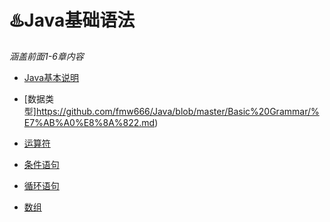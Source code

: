 # ♨️Java基础语法
*涵盖前面1-6章内容*
+ [Java基本说明](https://github.com/fmw666/Java/blob/master/Basic%20Grammar/%E7%AB%A0%E8%8A%821.md) 

+ [数据类型]https://github.com/fmw666/Java/blob/master/Basic%20Grammar/%E7%AB%A0%E8%8A%822.md)

+ [运算符](https://github.com/fmw666/Java/blob/master/Basic%20Grammar/%E7%AB%A0%E8%8A%823.md) 

+ [条件语句](https://github.com/fmw666/Java/blob/master/Basic%20Grammar/%E7%AB%A0%E8%8A%824.md)

+ [循环语句](https://github.com/fmw666/Java/blob/master/Basic%20Grammar/%E7%AB%A0%E8%8A%825.md) 

+ [数组](https://github.com/fmw666/Java/blob/master/Basic%20Grammar/%E7%AB%A0%E8%8A%826.md)   
 
 
